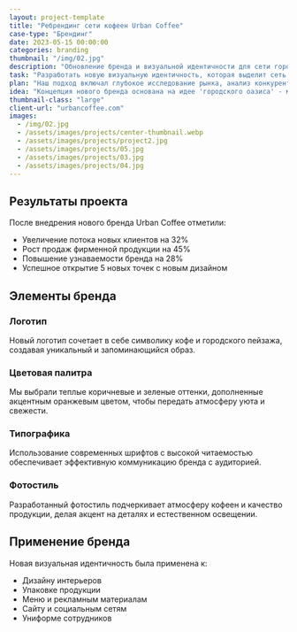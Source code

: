 ```yaml
---
layout: project-template
title: "Ребрендинг сети кофеен Urban Coffee"
case-type: "Брендинг"
date: 2023-05-15 00:00:00
categories: branding
thumbnail: "/img/02.jpg"
description: "Обновление бренда и визуальной идентичности для сети городских кофеен Urban Coffee, чтобы выделиться на конкурентном рынке."
task: "Разработать новую визуальную идентичность, которая выделит сеть кофеен Urban Coffee среди конкурентов и привлечет новую аудиторию, сохранив при этом лояльность существующих клиентов."
plan: "Наш подход включал глубокое исследование рынка, анализ конкурентов и понимание целевой аудитории. Мы провели серию интервью с клиентами и сотрудниками, чтобы выявить ключевые ценности бренда и его восприятие. На основе собранных данных мы разработали новую стратегию бренда, логотип, цветовую палитру, типографику и систему визуальной идентичности."
idea: "Концепция нового бренда основана на идее 'городского оазиса' - места, где жители мегаполиса могут найти временное убежище от городской суеты. Мы использовали сочетание современных городских элементов с природными мотивами, чтобы создать уникальную атмосферу комфорта и расслабления в условиях города."
thumbnail-class: "large"
client-url: "urbancoffee.com"
images:
  - /img/02.jpg
  - /assets/images/projects/center-thumbnail.webp
  - /assets/images/projects/project2.jpg
  - /assets/images/projects/05.jpg
  - /assets/images/projects/03.jpg
  - /assets/images/projects/04.jpg
---
```


## Результаты проекта

После внедрения нового бренда Urban Coffee отметили:

- Увеличение потока новых клиентов на 32%
- Рост продаж фирменной продукции на 45%
- Повышение узнаваемости бренда на 28%
- Успешное открытие 5 новых точек с новым дизайном

## Элементы бренда

### Логотип

Новый логотип сочетает в себе символику кофе и городского пейзажа, создавая уникальный и запоминающийся образ.

### Цветовая палитра

Мы выбрали теплые коричневые и зеленые оттенки, дополненные акцентным оранжевым цветом, чтобы передать атмосферу уюта и свежести.

### Типографика

Использование современных шрифтов с высокой читаемостью обеспечивает эффективную коммуникацию бренда с аудиторией.

### Фотостиль

Разработанный фотостиль подчеркивает атмосферу кофеен и качество продукции, делая акцент на деталях и естественном освещении.

## Применение бренда

Новая визуальная идентичность была применена к:

- Дизайну интерьеров
- Упаковке продукции
- Меню и рекламным материалам
- Сайту и социальным сетям
- Униформе сотрудников 